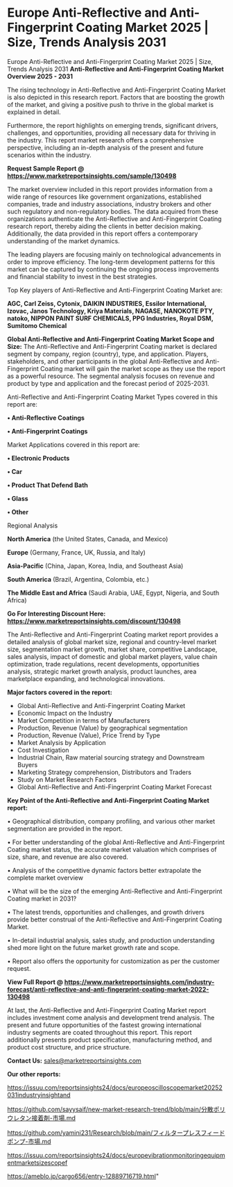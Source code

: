 # Europe Anti-Reflective and Anti-Fingerprint Coating Market 2025 | Size, Trends Analysis 2031
Europe Anti-Reflective and Anti-Fingerprint Coating Market 2025 | Size, Trends Analysis 2031
<Strong> Anti-Reflective and Anti-Fingerprint Coating Market Overview 2025 - 2031</strong>

The rising technology in Anti-Reflective and Anti-Fingerprint Coating Market is also depicted in this research report. Factors that are boosting the growth of the market, and giving a positive push to thrive in the global market is explained in detail.

Furthermore, the report highlights on emerging trends, significant drivers, challenges, and opportunities, providing all necessary data for thriving in the industry. This report market research offers a comprehensive perspective, including an in-depth analysis of the present and future scenarios within the industry.

<strong>Request Sample Report @ <a href=https://www.marketreportsinsights.com/sample/130498>https://www.marketreportsinsights.com/sample/130498</a></strong>

The market overview included in this report provides information from a wide range of resources like government organizations, established companies, trade and industry associations, industry brokers and other such regulatory and non-regulatory bodies. The data acquired from these organizations authenticate the Anti-Reflective and Anti-Fingerprint Coating research report, thereby aiding the clients in better decision making. Additionally, the data provided in this report offers a contemporary understanding of the market dynamics.

The leading players are focusing mainly on technological advancements in order to improve efficiency. The long-term development patterns for this market can be captured by continuing the ongoing process improvements and financial stability to invest in the best strategies.

Top Key players of Anti-Reflective and Anti-Fingerprint Coating Market are:

<strong>AGC, Carl Zeiss, Cytonix, DAIKIN INDUSTRIES, Essilor International, Izovac, Janos Technology, Kriya Materials, NAGASE, NANOKOTE PTY, natoko, NIPPON PAINT SURF CHEMICALS, PPG Industries, Royal DSM, Sumitomo Chemical</strong>

<strong><b>Global Anti-Reflective and Anti-Fingerprint Coating Market Scope and Size:</b></strong>
The Anti-Reflective and Anti-Fingerprint Coating market is declared segment by company, region (country), type, and application. Players, stakeholders, and other participants in the global Anti-Reflective and Anti-Fingerprint Coating market will gain the market scope as they use the report as a powerful resource. The segmental analysis focuses on revenue and product by type and application and the forecast period of 2025-2031.

Anti-Reflective and Anti-Fingerprint Coating Market Types covered in this report are:

<strong>• Anti-Reflective Coatings

• Anti-Fingerprint Coatings</strong>

Market Applications covered in this report are:

<strong>• Electronic Products

• Car

• Product That Defend Bath

• Glass

• Other</strong> 

Regional Analysis

<strong>North America</strong> (the United States, Canada, and Mexico)

<strong>Europe</strong> (Germany, France, UK, Russia, and Italy)

<strong>Asia-Pacific</strong> (China, Japan, Korea, India, and Southeast Asia)

<strong>South America</strong> (Brazil, Argentina, Colombia, etc.)

<strong>The Middle East and Africa</strong> (Saudi Arabia, UAE, Egypt, Nigeria, and South Africa)

<strong>Go For Interesting Discount Here: <a href=https://www.marketreportsinsights.com/discount/130498>https://www.marketreportsinsights.com/discount/130498</a></strong>

The Anti-Reflective and Anti-Fingerprint Coating market report provides a detailed analysis of global market size, regional and country-level market size, segmentation market growth, market share, competitive Landscape, sales analysis, impact of domestic and global market players, value chain optimization, trade regulations, recent developments, opportunities analysis, strategic market growth analysis, product launches, area marketplace expanding, and technological innovations.

<strong><b>Major factors covered in the report:</b></strong>
<ul>
  <li>Global Anti-Reflective and Anti-Fingerprint Coating Market </li>
  <li>Economic Impact on the Industry</li>
  <li>Market Competition in terms of Manufacturers</li>
  <li>Production, Revenue (Value) by geographical segmentation</li>
  <li>Production, Revenue (Value), Price Trend by Type</li>
  <li>Market Analysis by Application</li>
  <li>Cost Investigation</li>
  <li>Industrial Chain, Raw material sourcing strategy and Downstream Buyers</li>
  <li>Marketing Strategy comprehension, Distributors and Traders</li>
  <li>Study on Market Research Factors</li>
  <li>Global Anti-Reflective and Anti-Fingerprint Coating Market Forecast</li>
</ul>

<strong><b>Key Point of the Anti-Reflective and Anti-Fingerprint Coating Market report:</b></strong>

• Geographical distribution, company profiling, and various other market segmentation are provided in the report.

• For better understanding of the global Anti-Reflective and Anti-Fingerprint Coating market status, the accurate market valuation which comprises of size, share, and revenue are also covered.

• Analysis of the competitive dynamic factors better extrapolate the complete market overview

• What will be the size of the emerging Anti-Reflective and Anti-Fingerprint Coating market in 2031?

• The latest trends, opportunities and challenges, and growth drivers provide better construal of the Anti-Reflective and Anti-Fingerprint Coating Market.

• In-detail industrial analysis, sales study, and production understanding shed more light on the future market growth rate and scope.

• Report also offers the opportunity for customization as per the customer request.

<strong><b>View Full Report @ <a href=https://www.marketreportsinsights.com/industry-forecast/anti-reflective-and-anti-fingerprint-coating-market-2022-130498>https://www.marketreportsinsights.com/industry-forecast/anti-reflective-and-anti-fingerprint-coating-market-2022-130498</a></b></strong>


At last, the Anti-Reflective and Anti-Fingerprint Coating Market report includes investment come analysis and development trend analysis. The present and future opportunities of the fastest growing international industry segments are coated throughout this report. This report additionally presents product specification, manufacturing method, and product cost structure, and price structure.

<strong>Contact Us:</strong>
sales@marketreportsinsights.com

<strong>Our other reports:</strong>

<a href=https://issuu.com/reportsinsights24/docs/europeoscilloscopemarket20252031industryinsightand>https://issuu.com/reportsinsights24/docs/europeoscilloscopemarket20252031industryinsightand</a>

<a href=https://github.com/sayysaif/new-market-research-trend/blob/main/分散ポリウレタン接着剤-市場.md>https://github.com/sayysaif/new-market-research-trend/blob/main/分散ポリウレタン接着剤-市場.md</a>

<a href=https://github.com/yamini231/Research/blob/main/フィルタープレスフィードポンプ-市場.md>https://github.com/yamini231/Research/blob/main/フィルタープレスフィードポンプ-市場.md</a>

<a href=https://issuu.com/reportsinsights24/docs/europevibrationmonitoringequipmentmarketsizescopef>https://issuu.com/reportsinsights24/docs/europevibrationmonitoringequipmentmarketsizescopef</a>

<a href=https://ameblo.jp/cargo656/entry-12889716719.html>https://ameblo.jp/cargo656/entry-12889716719.html</a>"
